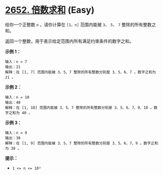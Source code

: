 # [2652. 倍数求和][link] (Easy)

[link]: https://leetcode.cn/problems/sum-multiples/

给你一个正整数 `n` ，请你计算在 `[1，n]` 范围内能被 `3`、 `5`、 `7` 整除的所有整数之和。

返回一个整数，用于表示给定范围内所有满足约束条件的数字之和。

**示例 1：**

```
输入：n = 7
输出：21
解释：在 [1, 7] 范围内能被 3、5、7 整除的所有整数分别是 3、5、6、7 。数字之和为 21 。

```

**示例 2：**

```
输入：n = 10
输出：40
解释：在 [1, 10] 范围内能被 3、5、7 整除的所有整数分别是 3、5、6、7、9、10 。数字之和为 40 。

```

**示例 3：**

```
输入：n = 9
输出：30
解释：在 [1, 9] 范围内能被 3、5、7 整除的所有整数分别是 3、5、6、7、9 。数字之和为 30 。

```

**提示：**

- `1 <= n <= 10³`
